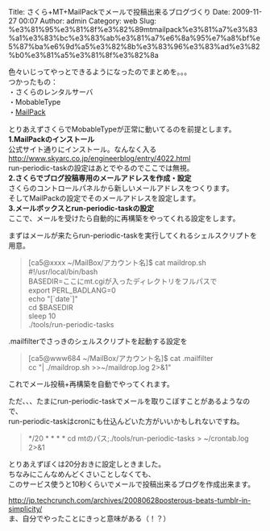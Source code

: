Title: さくら+MT+MailPackでメールで投稿出来るブログづくり
Date: 2009-11-27 00:07
Author: admin
Category: web
Slug: %e3%81%95%e3%81%8f%e3%82%89mtmailpack%e3%81%a7%e3%83%a1%e3%83%bc%e3%83%ab%e3%81%a7%e6%8a%95%e7%a8%bf%e5%87%ba%e6%9d%a5%e3%82%8b%e3%83%96%e3%83%ad%e3%82%b0%e3%81%a5%e3%81%8f%e3%82%8a

色々いじってやっとできるようになったのでまとめを。。。  
つかったもの：  
・さくらのレンタルサーバ  
・MobableType  
・[MailPack](http://www.skyarc.co.jp/engineerblog/entry/4022.html)

<!--more-->  
とりあえずさくらでMobableTypeが正常に動いてるのを前提とします。  
**1.MailPackのインストール**  
公式サイト通りにインストール。なんなく入る  
<http://www.skyarc.co.jp/engineerblog/entry/4022.html>  
run-periodic-taskの設定はあとでやるのでここでは無視。  
**2.さくらでブログ投稿専用のメールアドレスを作成・設定**  
さくらのコントロールパネルから新しいメールアドレスをつくります。  
そしてMailPackの設定でそのメールアドレスを設定します。  
**3.メールボックスとrun-periodic-taskの設定**  
ここで、メールを受けたら自動的に再構築をやってくれる設定をします。  

まずはメールが来たらrun-periodic-taskを実行してくれるシェルスクリプトを用意。

> [ca5@xxxx \~/MailBox/アカウント名]\$ cat maildrop.sh  
>  \#!/usr/local/bin/bash  
>  BASEDIR=ここにmt.cgiが入ったディレクトリをフルパスで  
>  export PERL\_BADLANG=0  
>  echo "[\`date\`]"  
>  cd \$BASEDIR  
>  sleep 10  
>  ./tools/run-periodic-tasks

.mailfilterでさっきのシェルスクリプトを起動する設定を

> [ca5@www684 \~/MailBox/アカウント名]\$ cat .mailfilter  
>  cc "| ./maildrop.sh \>\>\~/maildrop.log 2\>&1"

これでメール投稿+再構築を自動でやってくれます。  

ただ、、、たまにrun-periodic-taskでメールを取りこぼすことがあるようなので、  
run-periodic-taskはcronにも仕込んどいた方がいいかもしれないですね。

> \*/20 \* \* \* \* cd mtのパス;./tools/run-periodic-tasks \>
> \~/crontab.log 2\>&1

とりあえずぼくは20分おきに設定しときました。  
ちなみにこんなめんどくさいことしなくても、  
このサービス使うと10秒くらいでメールで投稿出来るブログを作成出来ます。  

<http://jp.techcrunch.com/archives/20080628posterous-beats-tumblr-in-simplicity/>  
ま、自分でやったことにきっと意味がある（！？）
